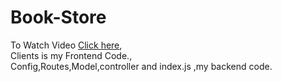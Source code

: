 # Book-Store
To Watch Video <a href="https://drive.google.com/file/d/1qAPfOfzthtEki6ADH6XgQLIzJ4z8ZSln/view?usp=sharing">Click here</a>,<br />
Clients is my Frontend Code.,<br />
Config,Routes,Model,controller and index.js ,my backend code.
